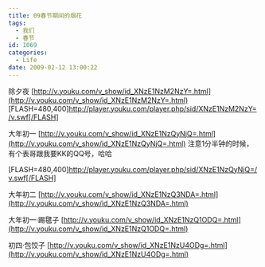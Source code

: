 ```yaml
---
title: 09春节期间的烟花
tags:
  - 我们
  - 春节
id: 1069
categories:
  - Life
date: 2009-02-12 13:00:22
---
```


除夕夜 
[http://v.youku.com/v_show/id_XNzE1NzM2NzY=.html](http://v.youku.com/v_show/id_XNzE1NzM2NzY=.html)   
[FLASH=480,400]http://player.youku.com/player.php/sid/XNzE1NzM2NzY=/v.swf[/FLASH] 

大年初一 
[http://v.youku.com/v_show/id_XNzE1NzQyNjQ=.html](http://v.youku.com/v_show/id_XNzE1NzQyNjQ=.html) 
注意1分半钟的时候，有个表哥跟我要KK的QQ号，哈哈 

[FLASH=480,400]http://player.youku.com/player.php/sid/XNzE1NzQyNjQ=/v.swf[/FLASH] 

大年初二 
[http://v.youku.com/v_show/id_XNzE1NzQ3NDA=.html](http://v.youku.com/v_show/id_XNzE1NzQ3NDA=.html)     

大年初一·踢毽子 
[http://v.youku.com/v_show/id_XNzE1NzQ1ODQ=.html](http://v.youku.com/v_show/id_XNzE1NzQ1ODQ=.html) 

初四·包饺子 
[http://v.youku.com/v_show/id_XNzE1NzU4ODg=.html](http://v.youku.com/v_show/id_XNzE1NzU4ODg=.html)